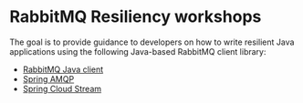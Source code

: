 # RabbitMQ Resiliency workshops

The goal is to provide guidance to developers on how to write resilient Java applications using the following  Java-based RabbitMQ client library:

- [RabbitMQ Java client](java-amqp-resiliency.md)
- [Spring AMQP](spring-amqp-resiliency.md)
- [Spring Cloud Stream](resilient-spring-cloud-stream)
